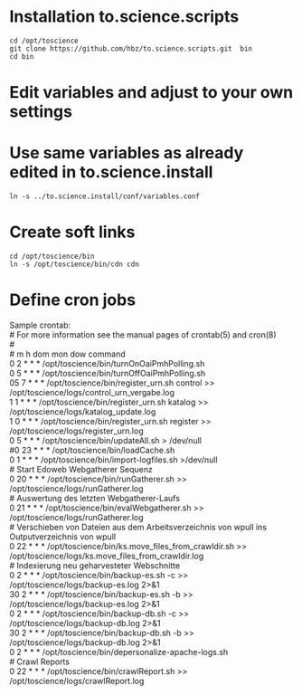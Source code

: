 # Installation to.science.scripts  
    cd /opt/toscience  
    git clone https://github.com/hbz/to.science.scripts.git  bin
    cd bin
  
# Edit variables and adjust to your own settings  
# Use same variables as already edited in to.science.install
    ln -s ../to.science.install/conf/variables.conf
      
# Create soft links  
    cd /opt/toscience/bin  
    ln -s /opt/toscience/bin/cdn cdn  
      
# Define cron jobs  
Sample crontab:  
    # For more information see the manual pages of crontab(5) and cron(8)  
    #   
    # m h  dom mon dow   command  
    0 2 * * * /opt/toscience/bin/turnOnOaiPmhPolling.sh  
    0 5 * * * /opt/toscience/bin/turnOffOaiPmhPolling.sh  
    05 7 * * * /opt/toscience/bin/register_urn.sh control  >> /opt/toscience/logs/control_urn_vergabe.log  
    1 1 * * * /opt/toscience/bin/register_urn.sh katalog >> /opt/toscience/logs/katalog_update.log  
    1 0 * * * /opt/toscience/bin/register_urn.sh register >> /opt/toscience/logs/register_urn.log  
    0 5 * * * /opt/toscience/bin/updateAll.sh > /dev/null  
    #0 23 * * * /opt/toscience/bin/loadCache.sh  
    0 1 * * * /opt/toscience/bin/import-logfiles.sh >/dev/null  
    # Start Edoweb Webgatherer Sequenz  
    0 20 * * * /opt/toscience/bin/runGatherer.sh >> /opt/toscience/logs/runGatherer.log  
    # Auswertung des letzten Webgatherer-Laufs  
    0 21 * * * /opt/toscience/bin/evalWebgatherer.sh >> /opt/toscience/logs/runGatherer.log  
    # Verschieben von Dateien aus dem Arbeitsverzeichnis von wpull ins Outputverzeichnis von wpull  
    0 22 * * * /opt/toscience/bin/ks.move_files_from_crawldir.sh >> /opt/toscience/logs/ks.move_files_from_crawldir.log  
    # Indexierung neu geharvesteter Webschnitte  
    0 2 * * * /opt/toscience/bin/backup-es.sh -c >> /opt/toscience/logs/backup-es.log 2>&1  
    30 2 * * * /opt/toscience/bin/backup-es.sh -b >> /opt/toscience/logs/backup-es.log 2>&1  
    0 2 * * * /opt/toscience/bin/backup-db.sh -c >> /opt/toscience/logs/backup-db.log 2>&1  
    30 2 * * * /opt/toscience/bin/backup-db.sh -b >> /opt/toscience/logs/backup-db.log 2>&1  
    0 2 * * * /opt/toscience/bin/depersonalize-apache-logs.sh  
    # Crawl Reports  
    0 22 * * * /opt/toscience/bin/crawlReport.sh >> /opt/toscience/logs/crawlReport.log  
